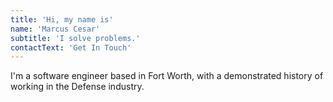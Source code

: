 ```yaml
---
title: 'Hi, my name is'
name: 'Marcus Cesar'
subtitle: 'I solve problems.'
contactText: 'Get In Touch'
---
```


I'm a software engineer based in Fort Worth, with a demonstrated history of working in the Defense industry.
